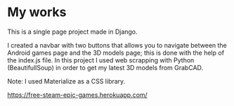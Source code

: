 # My works

This is a single page project made in Django.

I created a navbar with two buttons that allows you to navigate between the Android games page and the 3D models page; this is done with the help of the index.js file.
In this project I used web scrapping with Python (BeautifullSoup) in order to get my latest 3D models from GrabCAD.

Note: I used Materialize as a CSS library.

https://free-steam-epic-games.herokuapp.com/
